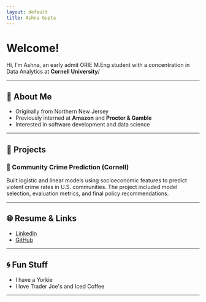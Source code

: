 ```yaml
---
layout: default
title: Ashna Gupta
---
```

# Welcome!

Hi, I’m Ashna, an early admit ORIE M.Eng student with a concentration in Data Analytics at **Cornell University**/

---

## 📌 About Me

- Originally from Northern New Jersey
- Previously interned at **Amazon** and **Procter & Gamble**
- Interested in software development and data science

---

## 💼 Projects

### 🔹 Community Crime Prediction (Cornell)
Built logistic and linear models using socioeconomic features to predict violent crime rates in U.S. communities. The project included model selection, evaluation metrics, and final policy recommendations.

---

## 🌐 Resume & Links

- [LinkedIn](https://www.linkedin.com/in/ashnagupta843) 
- [GitHub](https://github.com/ag843)

---

## 🌀 Fun Stuff

- I have a Yorkie
- I love Trader Joe's and Iced Coffee

---
